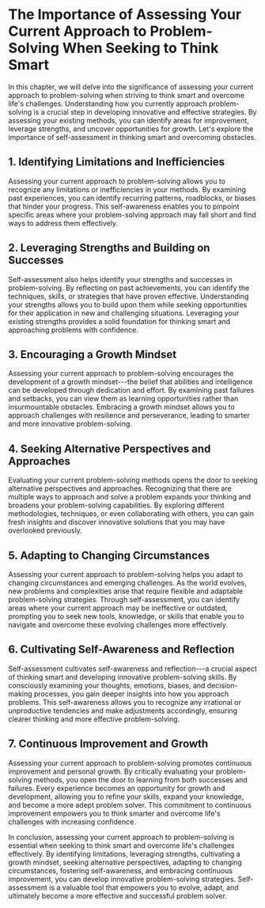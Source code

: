 The Importance of Assessing Your Current Approach to Problem-Solving When Seeking to Think Smart
===========================================================================================================

In this chapter, we will delve into the significance of assessing your current approach to problem-solving when striving to think smart and overcome life's challenges. Understanding how you currently approach problem-solving is a crucial step in developing innovative and effective strategies. By assessing your existing methods, you can identify areas for improvement, leverage strengths, and uncover opportunities for growth. Let's explore the importance of self-assessment in thinking smart and overcoming obstacles.

**1. Identifying Limitations and Inefficiencies**
-------------------------------------------------

Assessing your current approach to problem-solving allows you to recognize any limitations or inefficiencies in your methods. By examining past experiences, you can identify recurring patterns, roadblocks, or biases that hinder your progress. This self-awareness enables you to pinpoint specific areas where your problem-solving approach may fall short and find ways to address them effectively.

**2. Leveraging Strengths and Building on Successes**
-----------------------------------------------------

Self-assessment also helps identify your strengths and successes in problem-solving. By reflecting on past achievements, you can identify the techniques, skills, or strategies that have proven effective. Understanding your strengths allows you to build upon them while seeking opportunities for their application in new and challenging situations. Leveraging your existing strengths provides a solid foundation for thinking smart and approaching problems with confidence.

**3. Encouraging a Growth Mindset**
-----------------------------------

Assessing your current approach to problem-solving encourages the development of a growth mindset---the belief that abilities and intelligence can be developed through dedication and effort. By examining past failures and setbacks, you can view them as learning opportunities rather than insurmountable obstacles. Embracing a growth mindset allows you to approach challenges with resilience and perseverance, leading to smarter and more innovative problem-solving.

**4. Seeking Alternative Perspectives and Approaches**
------------------------------------------------------

Evaluating your current problem-solving methods opens the door to seeking alternative perspectives and approaches. Recognizing that there are multiple ways to approach and solve a problem expands your thinking and broadens your problem-solving capabilities. By exploring different methodologies, techniques, or even collaborating with others, you can gain fresh insights and discover innovative solutions that you may have overlooked previously.

**5. Adapting to Changing Circumstances**
-----------------------------------------

Assessing your current approach to problem-solving helps you adapt to changing circumstances and emerging challenges. As the world evolves, new problems and complexities arise that require flexible and adaptable problem-solving strategies. Through self-assessment, you can identify areas where your current approach may be ineffective or outdated, prompting you to seek new tools, knowledge, or skills that enable you to navigate and overcome these evolving challenges more effectively.

**6. Cultivating Self-Awareness and Reflection**
------------------------------------------------

Self-assessment cultivates self-awareness and reflection---a crucial aspect of thinking smart and developing innovative problem-solving skills. By consciously examining your thoughts, emotions, biases, and decision-making processes, you gain deeper insights into how you approach problems. This self-awareness allows you to recognize any irrational or unproductive tendencies and make adjustments accordingly, ensuring clearer thinking and more effective problem-solving.

**7. Continuous Improvement and Growth**
----------------------------------------

Assessing your current approach to problem-solving promotes continuous improvement and personal growth. By critically evaluating your problem-solving methods, you open the door to learning from both successes and failures. Every experience becomes an opportunity for growth and development, allowing you to refine your skills, expand your knowledge, and become a more adept problem solver. This commitment to continuous improvement empowers you to think smarter and overcome life's challenges with increasing confidence.

In conclusion, assessing your current approach to problem-solving is essential when seeking to think smart and overcome life's challenges effectively. By identifying limitations, leveraging strengths, cultivating a growth mindset, seeking alternative perspectives, adapting to changing circumstances, fostering self-awareness, and embracing continuous improvement, you can develop innovative problem-solving strategies. Self-assessment is a valuable tool that empowers you to evolve, adapt, and ultimately become a more effective and successful problem solver.

